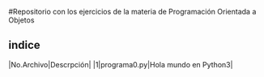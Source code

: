 #Repositorio con los ejercicios de la materia de Programación Orientada a Objetos

## indice

|No.Archivo|Descrpción|
|1|programa0.py|Hola mundo en Python3|
